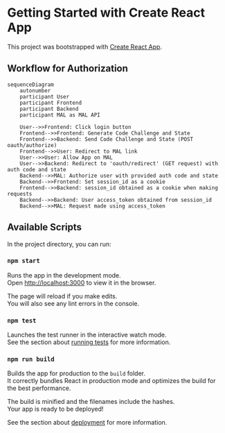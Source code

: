 # Getting Started with Create React App

This project was bootstrapped with [Create React App](https://github.com/facebook/create-react-app).

## Workflow for Authorization

```mermaid
sequenceDiagram
    autonumber
    participant User
    participant Frontend
    participant Backend
    participant MAL as MAL API

    User-->>Frontend: Click login button
    Frontend-->>Frontend: Generate Code Challenge and State
    Frontend-->>Backend: Send Code Challenge and State (POST oauth/authorize)
    Frontend-->>User: Redirect to MAL link
    User-->>User: Allow App on MAL
    User-->>Backend: Redirect to 'oauth/redirect' (GET request) with auth code and state
    Backend-->>MAL: Authorize user with provided auth code and state
    Backend-->>Frontend: Set session_id as a cookie
    Frontend-->>Backend: session_id obtained as a cookie when making requests
    Backend-->>Backend: User access_token obtained from session_id
    Backend-->>MAL: Request made using access_token
```

## Available Scripts

In the project directory, you can run:

### `npm start`

Runs the app in the development mode.\
Open [http://localhost:3000](http://localhost:3000) to view it in the browser.

The page will reload if you make edits.\
You will also see any lint errors in the console.

### `npm test`

Launches the test runner in the interactive watch mode.\
See the section about [running tests](https://facebook.github.io/create-react-app/docs/running-tests) for more information.

### `npm run build`

Builds the app for production to the `build` folder.\
It correctly bundles React in production mode and optimizes the build for the best performance.

The build is minified and the filenames include the hashes.\
Your app is ready to be deployed!

See the section about [deployment](https://facebook.github.io/create-react-app/docs/deployment) for more information.
